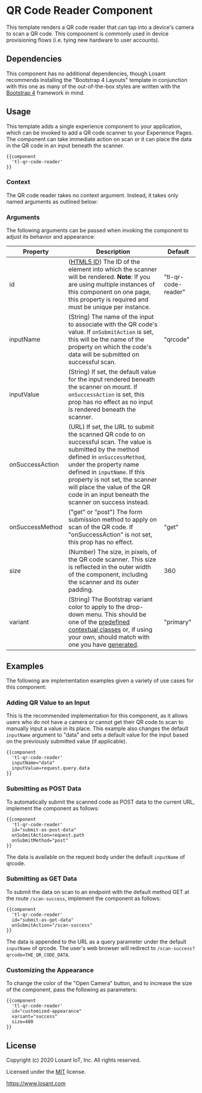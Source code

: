 # QR Code Reader Component

This template renders a QR code reader that can tap into a device's camera to scan a QR code. This compoonent is commonly used in device provisioning flows (i.e. tying new hardware to user accounts).

## Dependencies

This component has no additional dependencies, though Losant recommends installing the "Bootstrap 4 Layouts" template in conjunction with this one as many of the out-of-the-box styles are written with the [Bootstrap 4](https://getbootstrap.com/docs/4.5/getting-started/introduction/) framework in mind.

## Usage

This template adds a single experience component to your application, which can be invoked to add a QR code scanner to your Experience Pages. The component can take immediate action on scan or it can place the data in the QR code in an input beneath the scanner.

```
{{component
  'tl-qr-code-reader'
}}
```

### Context 

The QR code reader takes no context argument. Instead, it takes only named arguments as outlined below:

### Arguments

The following arguments can be passed when invoking the component to adjust its behavior and appearance:

| Property        | Description                                                                                                                                                                                                                                                                                                                         | Default             |
|-----------------|-------------------------------------------------------------------------------------------------------------------------------------------------------------------------------------------------------------------------------------------------------------------------------------------------------------------------------------|---------------------|
| id              | ([HTML5 ID](https://developer.mozilla.org/en-US/docs/Web/HTML/Global_attributes/id)) The ID of the element into which the scanner will be rendered. **Note**: If you are using multiple instances of this component on one page, this property is required and must be unique per instance.                                 | "tl-qr-code-reader" |
| inputName       | (String) The name of the input to associate with the QR code's value. If `onSubmitAction` is set, this will be the name of the property on which the code's data will be submitted on successful scan.                                                                                                                              | "qrcode"            |
| inputValue      | (String) If set, the default value for the input rendered beneath the scanner on mount. If `onSuccessAction` is set, this prop has no effect as no input is rendered beneath the scanner.                                                                                                                                           |                     |
| onSuccessAction | (URL) If set, the URL to submit the scanned QR code to on successful scan. The value is submitted by the method defined in `onSuccessMethod`, under the property name defined in `inputName`. If this property is not set, the scanner will place the value of the QR code in an input beneath the scanner on success instead. |                     |
| onSuccessMethod | ("get" or "post") The form submission method to apply on scan of the QR code. If "onSuccessAction" is not set, this prop has no effect.                                                                                                                                                                                             | "get"               |
| size            | (Number) The size, in pixels, of the QR code scanner. This size is reflected in the outer width of the component, including the scanner and its outer padding.                                                                                                                                                                     | 360                 |
| variant         | (String) The Bootstrap variant color to apply to the drop-down menu. This should be one of the [predefined contextual classes](https://getbootstrap.com/docs/4.5/utilities/colors/) or, if using your own, should match with one you have [generated](https://getbootstrap.com/docs/4.5/getting-started/theming/).                        | "primary"           |

## Examples

The following are implementation examples given a variety of use cases for this component:

### Adding QR Value to an Input

This is the recommended implementation for this component, as it allows users who do not have a camera or cannot get their QR code to scan to manually input a value in its place. This example also changes the default `inputName` argument to "data" and sets a default value for the input based on the previously submitted value (if applicable).

```
{{component
  'tl-qr-code-reader'
  inputName="data"
  inputValue=request.query.data
}}
```

### Submitting as POST Data

To automatically submit the scanned code as POST data to the current URL, implement the component as follows:

```
{{component
  'tl-qr-code-reader'
  id="submit-as-post-data"
  onSubmitAction=request.path
  onSubmitMethod="post"
}}
```

The data is available on the request body under the default `inputName` of qrcode.

### Submitting as GET Data

To submit the data on scan to an endpoint with the default method GET at the route `/scan-success`, implement the component as follows:

```
{{component
  'tl-qr-code-reader'
  id="submit-as-get-data"
  onSubmitAction="/scan-success"
}}
```

The data is appended to the URL as a query parameter under the default `inputName` of qrcode. The user's web browser will redirect to `/scan-success?qrcode=THE_QR_CODE_DATA`.

### Customizing the Appearance

To change the color of the "Open Camera" button, and to increase the size of the component, pass the following as parameters:

```
{{component
  'tl-qr-code-reader'
  id="customized-appearance"
  variant="success"
  size=480
}}
```

## License

Copyright (c) 2020 Losant IoT, Inc. All rights reserved.

Licensed under the [MIT](https://github.com/Losant/losant-templates/blob/master/LICENSE.txt) license.

https://www.losant.com